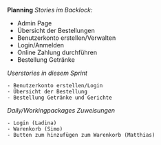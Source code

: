 **Planning**
*Stories im Backlock:*

- Admin Page
- Übersicht der Bestellungen
- Benutzerkonto erstellen/Verwalten 
- Login/Anmelden 
- Online Zahlung durchführen
- Bestellung Getränke

*Userstories in diesem Sprint*

    - Benutzerkonto erstellen/Login
    - Übersicht der Bestellung 
    - Bestellung Getränke und Gerichte

*Daily/Workingpackages Zuweisungen*

    - Login (Ladina)
    - Warenkorb (Simo)
    - Butten zum hinzufügen zum Warenkorb (Matthias)


